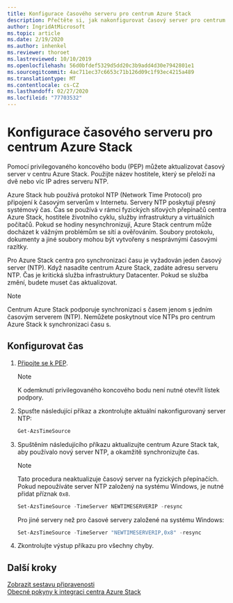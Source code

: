 ```yaml
---
title: Konfigurace časového serveru pro centrum Azure Stack
description: Přečtěte si, jak nakonfigurovat časový server pro centrum Azure Stack.
author: IngridAtMicrosoft
ms.topic: article
ms.date: 2/19/2020
ms.author: inhenkel
ms.reviewer: thoroet
ms.lastreviewed: 10/10/2019
ms.openlocfilehash: 56d0bfdef5329d5dd20c3b9add4d30e7942801e1
ms.sourcegitcommit: 4ac711ec37c6653c71b126d09c1f93ec4215a489
ms.translationtype: MT
ms.contentlocale: cs-CZ
ms.lasthandoff: 02/27/2020
ms.locfileid: "77703532"
---
```

# <a name="configure-the-time-server-for-azure-stack-hub"></a>Konfigurace časového serveru pro centrum Azure Stack

Pomocí privilegovaného koncového bodu (PEP) můžete aktualizovat časový server v centru Azure Stack. Použijte název hostitele, který se přeloží na dvě nebo víc IP adres serveru NTP.

Azure Stack hub používá protokol NTP (Network Time Protocol) pro připojení k časovým serverům v Internetu. Servery NTP poskytují přesný systémový čas. Čas se používá v rámci fyzických síťových přepínačů centra Azure Stack, hostitele životního cyklu, služby infrastruktury a virtuálních počítačů. Pokud se hodiny nesynchronizují, Azure Stack centrum může docházet k vážným problémům se sítí a ověřováním. Soubory protokolu, dokumenty a jiné soubory mohou být vytvořeny s nesprávnými časovými razítky.

Pro Azure Stack centra pro synchronizaci času je vyžadován jeden časový server (NTP). Když nasadíte centrum Azure Stack, zadáte adresu serveru NTP. Čas je kritická služba infrastruktury Datacenter. Pokud se služba změní, budete muset čas aktualizovat.

> [!NOTE]
> Centrum Azure Stack podporuje synchronizaci s časem jenom s jedním časovým serverem (NTP). Nemůžete poskytnout více NTPs pro centrum Azure Stack k synchronizaci času s.

## <a name="configure-time"></a>Konfigurovat čas

1. [Připojte se k PEP](azure-stack-privileged-endpoint.md). 
    > [!Note]  
    > K odemknutí privilegovaného koncového bodu není nutné otevřít lístek podpory.

2. Spusťte následující příkaz a zkontrolujte aktuální nakonfigurovaný server NTP:

    ```PowerShell
    Get-AzsTimeSource
    ```

3. Spuštěním následujícího příkazu aktualizujte centrum Azure Stack tak, aby používalo nový server NTP, a okamžitě synchronizujte čas.

    > [!Note]  
    > Tato procedura neaktualizuje časový server na fyzických přepínačích. Pokud nepoužíváte server NTP založený na systému Windows, je nutné přidat příznak `0x8`.

    ```PowerShell
    Set-AzsTimeSource -TimeServer NEWTIMESERVERIP -resync
    ```

    Pro jiné servery než pro časové servery založené na systému Windows:

    ```PowerShell
    Set-AzsTimeSource -TimeServer "NEWTIMESERVERIP,0x8" -resync
    ```

4. Zkontrolujte výstup příkazu pro všechny chyby.


## <a name="next-steps"></a>Další kroky

[Zobrazit sestavu připravenosti](azure-stack-validation-report.md)  
[Obecné pokyny k integraci centra Azure Stack](azure-stack-datacenter-integration.md)  
